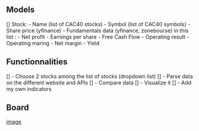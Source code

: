 ## Models

[] Stock:
    - Name          (list of CAC40 stocks)
    - Symbol        (list of CAC40 symbols)
    - Share price   (yfinance)
    - Fundamentals data (yfinance, zonebourse) in this list :
        - Net profit
        - Earnings per share
        - Free Cash Flow
        - Operating result
        - Operating maring
        - Net margin
        - Yield

## Functionnalities

[] - Choose 2 stocks among the list of stocks (dropdown list)
[] - Parse data on the different website and APIs
[] - Compare data
[] - Visualize it
[] - Add my own indicators

## Board
[image](images/board.png)